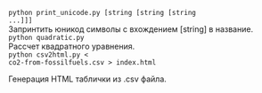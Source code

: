 <code>python print_unicode.py [string [string [string ...]]]</code><br />
    Запринтить юникод символы с вхождением [string] в название.<br />
<code>python quadratic.py</code><br />
    Рассчет квадратного уравнения.<br />
<code>python csv2html.py < co2-from-fossilfuels.csv > index.html</code><br />
<p>Генерация HTML таблички из .csv файла.</p><br />